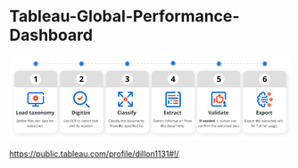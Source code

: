 # Tableau-Global-Performance-Dashboard

![alt text](https://github.com/bacdillon/UiPath-OCR-DocUnderstanding-Extract-Handwritten/blob/main/DU1.png)

https://public.tableau.com/profile/dillon1131#!/
